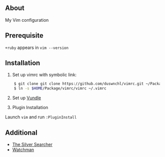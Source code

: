 ## About

My Vim configuration

## Prerequisite

`+ruby` appears in `vim --version`

## Installation

1. Set up vimrc with symbolic link:
```bash
    $ git clone git clone https://github.com/duswnchl/vimrc.git ~/Package
    $ ln -s $HOME/Package/vimrc/vimrc ~/.vimrc
```
2. Set up [Vundle](https://github.com/gmarik/Vundle.vim)

3. Plugin Installation

Launch `vim` and run `:PluginInstall`

## Additional

* [The Silver Searcher](https://github.com/ggreer/the_silver_searcher)
* [Watchman](https://facebook.github.io/watchman/)
